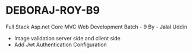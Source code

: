 # DEBORAJ-ROY-B9
Full Stack Asp.net Core MVC Web Development Batch - 9
By - Jalal Uddin


- Image validation server side and client side
- Add Jwt Authentication Configuration